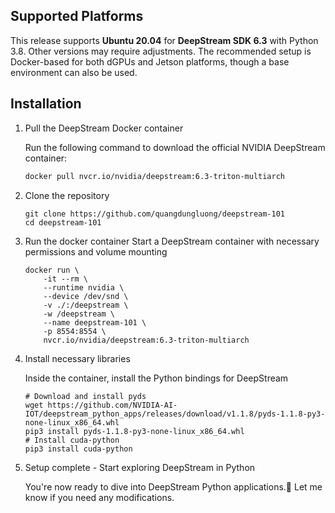 ## Supported Platforms

This release supports **Ubuntu 20.04** for **DeepStream SDK 6.3** with Python 3.8. Other versions may require adjustments. The recommended setup is Docker-based for both dGPUs and Jetson platforms, though a base environment can also be used.


## Installation

1. Pull the DeepStream Docker container

    Run the following command to download the official NVIDIA DeepStream container:
    ```bash
    docker pull nvcr.io/nvidia/deepstream:6.3-triton-multiarch
    ```

2. Clone the repository

    ```
    git clone https://github.com/quangdungluong/deepstream-101
    cd deepstream-101
    ```

3. Run the docker container
    Start a DeepStream container with necessary permissions and volume mounting
    ```
    docker run \
        -it --rm \
        --runtime nvidia \
        --device /dev/snd \
        -v ./:/deepstream \
        -w /deepstream \
        --name deepstream-101 \
        -p 8554:8554 \
        nvcr.io/nvidia/deepstream:6.3-triton-multiarch
    ```

4. Install necessary libraries

    Inside the container, install the Python bindings for DeepStream
    ```
    # Download and install pyds
    wget https://github.com/NVIDIA-AI-IOT/deepstream_python_apps/releases/download/v1.1.8/pyds-1.1.8-py3-none-linux_x86_64.whl
    pip3 install pyds-1.1.8-py3-none-linux_x86_64.whl
    # Install cuda-python
    pip3 install cuda-python
    ```

5. Setup complete - Start exploring DeepStream in Python

    You're now ready to dive into DeepStream Python applications.🚀
    Let me know if you need any modifications.
